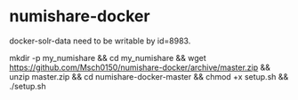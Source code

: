 # numishare-docker

docker-solr-data need to be writable by id=8983.

mkdir -p my_numishare && cd my_numishare && wget https://github.com/Msch0150/numishare-docker/archive/master.zip && unzip master.zip && cd numishare-docker-master && chmod +x setup.sh && ./setup.sh
